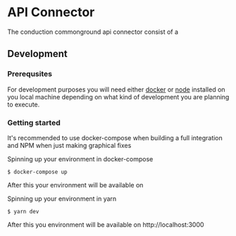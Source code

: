 # API Connector

The conduction commonground api connector consist of a 

## Development

### Prerequsites
For development purposes you will need either [docker]() or [node](https://nodejs.org/en/download/) installed on you local machine depending on what kind of development you are planning to execute.

### Getting started
It's recommended to use docker-compose when building a full integration and NPM when just making graphical fixes

Spinning up your environment in docker-compose
```CLI
$ docker-compose up
```
After this your environment will be available on 


Spinning up your environment in yarn
```CLI
$ yarn dev
```
After this you environment will be available on http://localhost:3000
